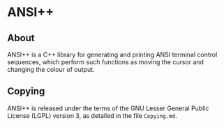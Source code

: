 # ANSI++

## About
ANSI++ is a C++ library for generating and printing ANSI terminal control sequences, which perform such functions as moving the cursor and changing the colour of output.

## Copying
ANSI++ is released under the terms of the GNU Lesser General Public License (LGPL) version 3, as detailed in the file `Copying.md`.
